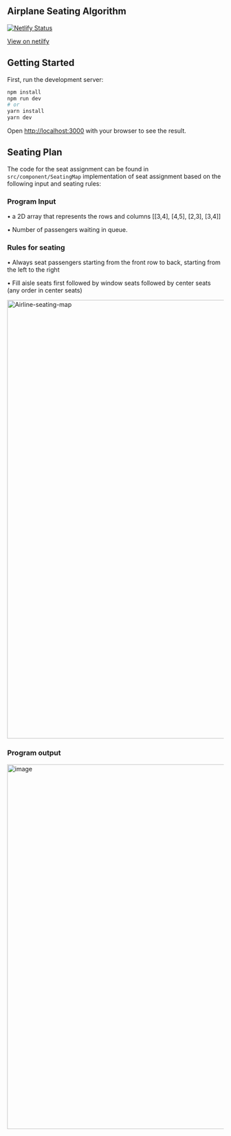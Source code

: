 ## Airplane Seating Algorithm

[![Netlify Status](https://api.netlify.com/api/v1/badges/83653ffe-03fc-48ad-bc36-8fdc00bf14bd/deploy-status)](https://airline-seating-algorithm.netlify.app/)

[View on netilfy](https://airline-seating-algorithm.netlify.app/) 

## Getting Started

First, run the development server:

```bash
npm install
npm run dev
# or
yarn install
yarn dev
```

Open [http://localhost:3000](http://localhost:3000) with your browser to see the result.


## Seating Plan

The code for the seat assignment can be found in `src/component/SeatingMap` implementation of seat assignment based on the following input and seating rules:

### Program Input 

• a 2D array that represents the rows and columns [[3,4], [4,5], [2,3], [3,4]]

• Number of passengers waiting in queue. 

### Rules for seating

• Always seat passengers starting from the front row to back, starting from the left to the right

• Fill aisle seats first followed by window seats followed by center seats (any order in center seats)


<img width="1020" alt="Airline-seating-map" src="https://user-images.githubusercontent.com/35654937/216141103-a850c9ee-9e0c-4882-b27a-4fc3466e3dc2.png">

### Program output

<img width="848" alt="image" src="https://user-images.githubusercontent.com/35654937/216142532-6f640352-5854-40eb-9bb3-7216ddb2d085.png">

